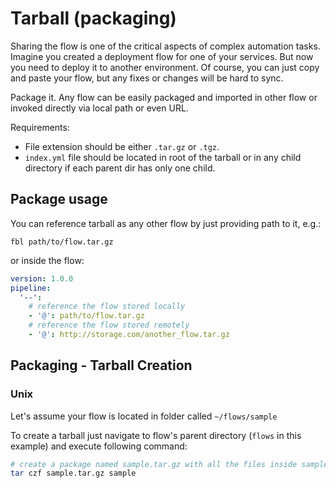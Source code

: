 # Tarball \(packaging\)

Sharing the flow is one of the critical aspects of complex automation tasks. Imagine you created a deployment flow for one of your services.
But now you need to deploy it to another environment. Of course, you can just copy and paste your flow, but any fixes or changes will be hard to sync.

Package it. Any flow can be easily packaged and imported in other flow or invoked directly via local path or even URL.

Requirements:

* File extension should be either `.tar.gz` or `.tgz`.
* `index.yml` file should be located in root of the tarball or in any child directory if each parent dir has only one child.

## Package usage

You can reference tarball as any other flow by just providing path to it, e.g.:

`fbl path/to/flow.tar.gz`

or inside the flow:

```yaml
version: 1.0.0
pipeline:
  '--':
    # reference the flow stored locally
    - '@': path/to/flow.tar.gz
    # reference the flow stored remotely
    - '@': http://storage.com/another_flow.tar.gz
```

## Packaging - Tarball Creation

### Unix

Let's assume your flow is located in folder called `~/flows/sample`

To create a tarball just navigate to flow's parent directory (`flows` in this example) and execute following command:  

```bash
# create a package named sample.tar.gz with all the files inside sample folder 
tar czf sample.tar.gz sample
```


